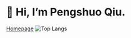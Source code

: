 # 👋 Hi, I’m Pengshuo Qiu.
[Homepage](https://www.pengshuoqiu.me/)
![Top Langs](https://github-readme-stats.vercel.app/api/top-langs/?username=prnszz&layout=compact&theme=radical)
<!---
prnszz/prnszz is a ✨ special ✨ repository because its `README.md` (this file) appears on your GitHub profile.
You can click the Preview link to take a look at your changes.
--->
